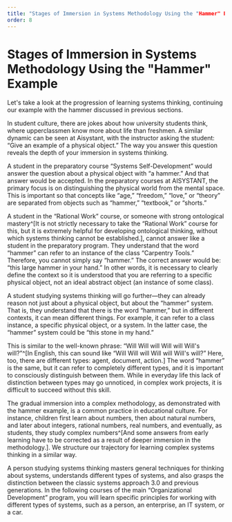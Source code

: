 ```yaml
---
title: "Stages of Immersion in Systems Methodology Using the "Hammer" Example"
order: 8
---
```


# Stages of Immersion in Systems Methodology Using the "Hammer" Example

Let's take a look at the progression of learning systems thinking, continuing our example with the hammer discussed in previous sections.

In student culture, there are jokes about how university students think, where upperclassmen know more about life than freshmen. A similar dynamic can be seen at Aisystant, with the instructor asking the student: “Give an example of a physical object.” The way you answer this question reveals the depth of your immersion in systems thinking.

A student in the preparatory course “Systems Self-Development” would answer the question about a physical object with “a hammer.” And that answer would be accepted. In the preparatory courses at AISYSTANT, the primary focus is on distinguishing the physical world from the mental space. This is important so that concepts like “age,” “freedom,” “love,” or “theory” are separated from objects such as “hammer,” “textbook,” or “shorts.”

A student in the “Rational Work” course, or someone with strong ontological mastery^[It is not strictly necessary to take the “Rational Work” course for this, but it is extremely helpful for developing ontological thinking, without which systems thinking cannot be established.], cannot answer like a student in the preparatory program. They understand that the word “hammer” can refer to an instance of the class “Carpentry Tools.” Therefore, you cannot simply say “hammer.” The correct answer would be: “this large hammer in your hand.” In other words, it is necessary to clearly define the context so it is understood that you are referring to a specific physical object, not an ideal abstract object (an instance of some class).

A student studying systems thinking will go further—they can already reason not just about a physical object, but about the “hammer” system. That is, they understand that there is the word “hammer,” but in different contexts, it can mean different things. For example, it can refer to a class instance, a specific physical object, or a system. In the latter case, the “hammer” system could be “this stone in my hand.”

This is similar to the well-known phrase: “Will Will will Will will Will's will?”^[In English, this can sound like “Will Will will Will will Will's will?” Here, too, there are different types: agent, document, action.] The word “hammer” is the same, but it can refer to completely different types, and it is important to consciously distinguish between them. While in everyday life this lack of distinction between types may go unnoticed, in complex work projects, it is difficult to succeed without this skill.

The gradual immersion into a complex methodology, as demonstrated with the hammer example, is a common practice in educational culture. For instance, children first learn about numbers, then about natural numbers, and later about integers, rational numbers, real numbers, and eventually, as students, they study complex numbers^[And some answers from early learning have to be corrected as a result of deeper immersion in the methodology.]. We structure our trajectory for learning complex systems thinking in a similar way.

A person studying systems thinking masters general techniques for thinking about systems, understands different types of systems, and also grasps the distinction between the classic systems approach 3.0 and previous generations. In the following courses of the main “Organizational Development” program, you will learn specific principles for working with different types of systems, such as a person, an enterprise, an IT system, or a car.